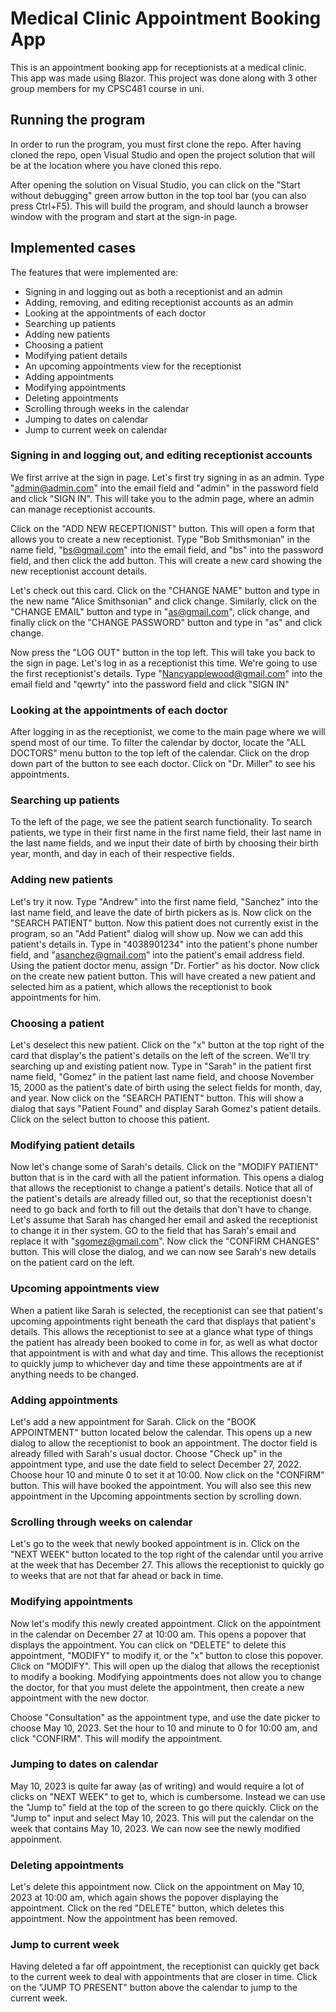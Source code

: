 # Medical Clinic Appointment Booking App

This is an appointment booking app for receptionists at a medical clinic. This app was made using Blazor.
This project was done along with 3 other group members for my CPSC481 course in uni.

## Running the program

In order to run the program, you must first clone the repo. After having cloned the repo, open Visual Studio and open the project solution that will be at the location where you have cloned this repo.

After opening the solution on Visual Studio, you can click on the "Start without debugging" green arrow button in the top tool bar (you can also press Ctrl+F5). This will build the program, and should launch a browser window with the program and start at the sign-in page.

## Implemented cases

The features that were implemented are:

- Signing in and logging out as both a receptionist and an admin
- Adding, removing, and editing receptionist accounts as an admin
- Looking at the appointments of each doctor
- Searching up patients
- Adding new patients
- Choosing a patient
- Modifying patient details
- An upcoming appointments view for the receptionist
- Adding appointments
- Modifying appointments
- Deleting appointments
- Scrolling through weeks in the calendar
- Jumping to dates on calendar
- Jump to current week on calendar

### Signing in and logging out, and editing receptionist accounts

We first arrive at the sign in page. Let's first try signing in as an admin. Type "admin@admin.com" into the email field and "admin" in the password field and click "SIGN IN". This will take you to the admin page, where an admin can manage receptionist accounts.

Click on the "ADD NEW RECEPTIONIST" button. This will open a form that allows you to create a new receptionist. Type "Bob Smithsmonian" in the name field, "bs@gmail.com" into the email field, and "bs" into the password field, and then click the add button. This will create a new card showing the new receptionist account details.

Let's check out this card. Click on the "CHANGE NAME" button and type in the new name "Alice Smithsonian" and click change. Similarly, click on the "CHANGE EMAIL" button and type in "as@gmail.com", click change, and finally click on the "CHANGE PASSWORD" button and type in "as" and click change.

Now press the "LOG OUT" button in the top left. This will take you back to the sign in page. Let's log in as a receptionist this time. We're going to use the first receptionist's details. Type "Nancyapplewood@gmail.com" into the email field and "qewrty" into the password field and click "SIGN IN"

### Looking at the appointments of each doctor

After logging in as the receptionist, we come to the main page where we will spend most of our time. To filter the calendar by doctor, locate the "ALL DOCTORS" menu button to the top left of the calendar. Click on the drop down part of the button to see each doctor. Click on "Dr. Miller" to see his appointments.

### Searching up patients

To the left of the page, we see the patient search functionality. To search patients, we type in their first name in the first name field, their last name in the last name fields, and we input their date of birth by choosing their birth year, month, and day in each of their respective fields.

### Adding new patients

Let's try it now. Type "Andrew" into the first name field, "Sanchez" into the last name field, and leave the date of birth pickers as is. Now click on the "SEARCH PATIENT" button. Now this patient does not currently exist in the program, so an "Add Patient" dialog will show up. Now we can add this patient's details in. Type in "4038901234" into the patient's phone number field, and "asanchez@gmail.com" into the patient's email address field. Using the patient doctor menu, assign "Dr. Fortier" as his doctor. Now click on the create new patient button. This will have created a new patient and selected him as a patient, which allows the receptionist to book appointments for him.

### Choosing a patient

Let's deselect this new patient. Click on the "x" button at the top right of the card that display's the patient's details on the left of the screen. We'll try searching up and existing patient now. Type in "Sarah" in the patient first name field, "Gomez" in the patient last name field, and choose November 15, 2000 as the patient's date of birth using the select fields for month, day, and year. Now click on the "SEARCH PATIENT" button. This will show a dialog that says "Patient Found" and display Sarah Gomez's patient details. Click on the select button to choose this patient.

### Modifying patient details

Now let's change some of Sarah's details. Click on the "MODIFY PATIENT" button that is in the card with all the patient information. This opens a dialog that allows the receptionist to change a patient's details. Notice that all of the patient's details are already filled out, so that the receptionist doesn't need to go back and forth to fill out the details that don't have to change. Let's assume that Sarah has changed her email and asked the receptionist to change it in ther system. GO to the field that has Sarah's email and replace it with "sgomez@gmail.com". Now click the "CONFIRM CHANGES" button. This will close the dialog, and we can now see Sarah's new details on the patient card on the left.

### Upcoming appointments view

When a patient like Sarah is selected, the receptionist can see that patient's upcoming appointments right beneath the card that displays that patient's details. This allows the receptionist to see at a glance what type of things the patient has already been booked to come in for, as well as what doctor that appointment is with and what day and time. This allows the receptionist to quickly jump to whichever day and time these appointments are at if anything needs to be changed.

### Adding appointments

Let's add a new appointment for Sarah. Click on the "BOOK APPOINTMENT" button located below the calendar. This opens up a new dialog to allow the receptionist to book an appointment. The doctor field is already filled with Sarah's usual doctor. Choose "Check up" in the appointment type, and use the date field to select December 27, 2022. Choose hour 10 and minute 0 to set it at 10:00. Now click on the "CONFIRM" button. This will have booked the appointment. You will also see this new appointment in the Upcoming appointments section by scrolling down.

### Scrolling through weeks on calendar

Let's go to the week that newly booked appointment is in. Click on the "NEXT WEEK" button located to the top right of the calendar until you arrive at the week that has December 27. This allows the receptionist to quickly go to weeks that are not that far ahead or back in time.

### Modifying appointments

Now let's modify this newly created appointment. Click on the appointment in the calendar on December 27 at 10:00 am. This opens a popover that displays the appointment. You can click on "DELETE" to delete this appointment, "MODIFY" to modify it, or the "x" button to close this popover. Click on "MODIFY". This will open up the dialog that allows the receptionist to modify a booking. Modifying appointments does not allow you to change the doctor, for that you must delete the appointment, then create a new appointment with the new doctor.

Choose "Consultation" as the appointment type, and use the date picker to choose May 10, 2023. Set the hour to 10 and minute to 0 for 10:00 am, and click "CONFIRM". This will modify the appointment.

### Jumping to dates on calendar

May 10, 2023 is quite far away (as of writing) and would require a lot of clicks on "NEXT WEEK" to get to, which is cumbersome. Instead we can use the "Jump to" field at the top of the screen to go there quickly. Click on the "Jump to" input and select May 10, 2023. This will put the calendar on the week that contains May 10, 2023. We can now see the newly modified appoinment.

### Deleting appointments

Let's delete this appointment now. Click on the appointment on May 10, 2023 at 10:00 am, which again shows the popover displaying the appointment. Click on the red "DELETE" button, which deletes this appointment. Now the appointment has been removed.

### Jump to current week

Having deleted a far off appointment, the receptionist can quickly get back to the current week to deal with appointments that are closer in time. Click on the "JUMP TO PRESENT" button above the calendar to jump to the current week.
